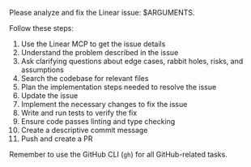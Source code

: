 Please analyze and fix the Linear issue: $ARGUMENTS.

Follow these steps:

1. Use the Linear MCP to get the issue details
2. Understand the problem described in the issue
2. Ask clarifying questions about edge cases, rabbit holes, risks, and assumptions
3. Search the codebase for relevant files
3. Plan the implementation steps needed to resolve the issue
3. Update the issue
4. Implement the necessary changes to fix the issue
5. Write and run tests to verify the fix
6. Ensure code passes linting and type checking
7. Create a descriptive commit message
8. Push and create a PR

Remember to use the GitHub CLI (`gh`) for all GitHub-related tasks.
